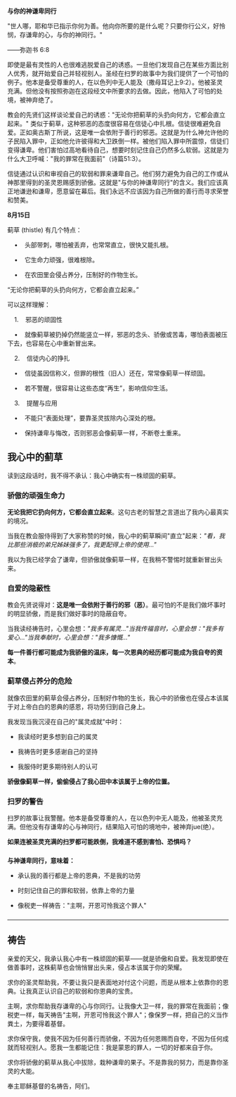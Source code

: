 
**与你的神谦卑同行**

"世人哪，耶和华已指示你何为善。他向你所要的是什么呢？只要你行公义，好怜悯，存谦卑的心，与你的神同行。"

——弥迦书 6:8

即使是最有灵性的人也很难逃脱爱自己的诱惑。一旦他们发现自己在某些方面比别人优秀，就开始爱自己并轻视别人。圣经在扫罗的故事中为我们提供了一个可怕的例子。他本是备受尊重的人，在以色列中无人能及（撒母耳记上9:2）。他被圣灵充满。但他没有按照弥迦在这段经文中所要求的去做。因此，他陷入了可怕的处境，被神弃绝了。

教会的先贤们这样谈论爱自己的诱惑："无论你把蓟草的头扔向何方，它都会直立起来。" 类似于蓟草，这种邪恶的态度很容易在信徒心中扎根。信徒很难避免自爱。正如奥古斯丁所说，这是唯一会依附于善行的邪恶。这就是为什么神允许他的子民陷入罪中，正如他允许彼得和大卫跌倒一样。被他们陷入罪中所震惊，信徒们变得谦卑。他们害怕过高地看待自己，想要时刻记住自己仍然多么软弱。这就是为什么大卫呼喊："我的罪常在我面前"（诗篇51:3）。

信徒通过认识和审视自己的软弱和罪来谦卑自己。他们努力避免为自己的工作或从神那里得到的圣灵恩赐感到骄傲。这就是"与你的神谦卑同行"的含义。我们应该真正地谦逊和谦卑，愿意留在幕后。我们永远不应该因为自己所做的善行而寻求荣誉和赞美。  

**8月15日**

  

蓟草 (thistle) 有几个特点：

    •    头部带刺，哪怕被丢弃，也常常直立，很快又能扎根。

    •    它生命力顽强，很难根除。

    •    在农田里会侵占养分，压制好的作物生长。

“无论你把蓟草的头扔向何方，它都会直立起来。”

可以这样理解：

    1.    邪恶的顽固性

    •    就像蓟草被扔掉仍然能竖立一样，邪恶的念头、骄傲或苦毒，哪怕表面被压下去，也容易在心中重新冒出来。

    2.    信徒内心的挣扎

    •    信徒虽因信称义，但罪的根性（旧人）还在，常常像蓟草一样顽固。

    •    若不警醒，很容易让这些态度“再生”，影响信仰生活。

    3.    提醒与应用

    •    不能只“表面处理”，要靠圣灵拔除内心深处的根。

    •    保持谦卑与悔改，否则邪恶会像蓟草一样，不断卷土重来。

  

## 我心中的蓟草

读到这段话时，我不得不承认：我心中确实有一株顽固的蓟草。

### 骄傲的顽强生命力

**无论我把它扔向何方，它都会直立起来**。这句古老的智慧之言道出了我内心最真实的境况。

当我在教会服侍得到了大家称赞的时候，我心中的蓟草瞬间"直立"起来：_"看，我比那些消极的弟兄姊妹强多了，我更配得上帝的使用..."_

我以为我已经学会了谦卑，但骄傲就像蓟草一样，在我稍不警惕时就重新冒出头来。

### 自爱的隐蔽性

教会先贤说得对：**这是唯一会依附于善行的邪（恶）**。最可怕的不是我们做坏事时的明显骄傲，而是我们做好事时的隐蔽自夸。

当我读经祷告时，心里会想：_"我多有属灵..."_当我传福音时，心里会想：_"我多有爱心..."_当我奉献时，心里会想：_"我多慷慨..."_

**每一件善行都可能成为我骄傲的温床，每一次恩典的经历都可能成为我自夸的资本**。

### 蓟草侵占养分的危险

就像农田里的蓟草会侵占养分，压制好作物的生长，我心中的骄傲也在侵占本该属于对上帝白白的恩典的感恩，将功劳归到自己身上。

我发现当我沉浸在自己的"属灵成就"中时：

- 我读经时更多想到自己的属灵
    
- 我祷告时更多感谢自己的坚持
    
- 我服侍时更多期待别人的认可
    

**骄傲像蓟草一样，偷偷侵占了我心田中本该属于上帝的位置。**

###   

### 扫罗的警告

扫罗的故事让我警醒。他本是备受尊重的人，在以色列中无人能及，他被圣灵充满。但他没有存谦卑的心与神同行，结果陷入可怕的境地中，被神弃jue(绝）。

**如果连被圣灵充满的扫罗都可能跌倒，我难道不感到害怕、恐惧吗？**

###   

**与神谦卑同行，意味着：**

- 承认我的善行都是上帝的恩典，不是我的功劳
    
- 时刻记住自己的罪和软弱，依靠上帝的力量
    
- 像税吏一样祷告："主啊，开恩可怜我这个罪人"
    

###   

---

## 祷告

亲爱的天父，我承认我心中有一株顽固的蓟草——就是骄傲和自爱。我发现即使在做善事时，这株蓟草也会悄悄冒出头来，侵占本该属于你的荣耀。

求你的圣灵帮助我，不要让我只是表面地对付这个问题，而是从根本上依靠你的恩典。让我真正认识自己的软弱和你恩典的宝贵。

主啊，求你帮助我存谦卑的心与你同行。让我像大卫一样，我的罪常在我面前；像税吏一样，每天祷告"主啊，开恩可怜我这个罪人"；像保罗一样，把自己的义当作粪土，为要得着基督。

求你保守我，使我不因为任何善行而骄傲，不因为任何恩赐而自夸，不因为任何成就而轻视别人。愿我一生都能记住：我是蒙恩的罪人，一切的好都来自于你。

求你将骄傲的蓟草从我心中拔除，栽种谦卑的果子。不是靠我的努力，而是靠你圣灵的大能。

奉主耶稣基督的名祷告，阿们。